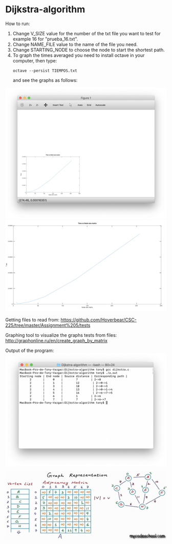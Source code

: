 # Dijkstra-algorithm

How to run:
1. Change V_SIZE value for the number of the txt file you want to test for example 16 for "prueba_16.txt".
2. Change NAME_FILE value to the name of the file you need.
3. Change STARTING_NODE to choose the node to start the shortest path.
4. To graph the times averaged you need to install octave in your computer, then type:
    ```
    octave --persist TIEMPOS.txt
    ```
    and see the graphs as follows:

![alt text](https://github.com/tonyvazgar/Dijkstra-algorithm/blob/master/pics/Graph.png?raw=true)
![alt text](https://github.com/tonyvazgar/Dijkstra-algorithm/blob/master/pics/Graph%20Zoomed.png?raw=true)

Getting files to read from: https://github.com/Hoverbear/CSC-225/tree/master/Assignment%205/tests

Graphing tool to visualize the graphs tests from files: http://graphonline.ru/en/create_graph_by_matrix


Output of the program:
![alt text](https://github.com/tonyvazgar/Dijkstra-algorithm/blob/master/pics/op.png?raw=true)

![alt text](https://github.com/tonyvazgar/Dijkstra-algorithm/blob/master/pics/maxresdefault.jpg)



